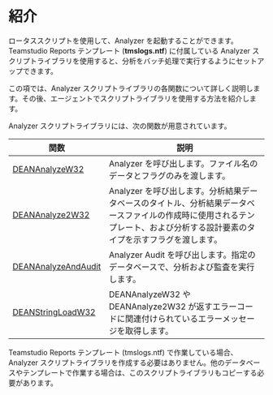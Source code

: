 # 紹介

ロータススクリプトを使用して、Analyzer を起動することができます。 Teamstudio Reports テンプレート (**tmslogs.ntf**) に付属している Analyzer スクリプトライブラリを使用すると、分析をバッチ処理で実行するようにセットアップできます。

この項では、Analyzer スクリプトライブラリの各関数について詳しく説明します。その後、エージェントでスクリプトライブラリを使用する方法を紹介します。

Analyzer スクリプトライブラリには、次の関数が用意されています。

| 関数 | 説明 |
| --- | --- |
| [DEANAnalyzeW32](scriptanalyze.md) | Analyzer を呼び出します。ファイル名のデータとフラグのみを渡します。 |
| [DEANAnalyze2W32](scriptanalyze2.md) | Analyzer を呼び出します。分析結果データベースのタイトル、分析結果データベースファイルの作成時に使用されるテンプレート、および分析する設計要素のタイプを示すフラグを渡します。 |
| [DEANAnalyzeAndAudit](scriptanalyzeandaudit.md) | Analyzer Audit を呼び出します。指定のデータベースで、分析および監査を実行します。 |
| [DEANStringLoadW32](scriptstringload.md) | DEANAnalyzeW32 や DEANAnalyze2W32 が返すエラーコードに関連付けられているエラーメッセージを取得します。 |

Teamstudio Reports テンプレート (tmslogs.ntf) で作業している場合、 Analyzer スクリプトライブラリを作成する必要はありません。他のデータベースやテンプレートで作業する場合は、このスクリプトライブラリもコピーする必要があります。